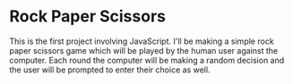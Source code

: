 # Rock Paper Scissors
This is the first project involving JavaScript. I'll be making a simple rock paper scissors game which will be played by the human user against the computer. Each round the computer will be making a random decision and the user will be prompted to enter their choice as well.